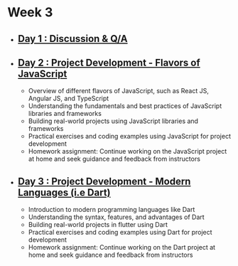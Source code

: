# Week 3

- ## [Day 1 : Discussion & Q/A](/Week3/)

- ## [Day 2 : Project Development - Flavors of JavaScript](/Week3/Day2/)

  - Overview of different flavors of JavaScript, such as React JS, Angular JS, and TypeScript
  - Understanding the fundamentals and best practices of JavaScript libraries and frameworks
  - Building real-world projects using JavaScript libraries and frameworks
  - Practical exercises and coding examples using JavaScript for project development
  - Homework assignment: Continue working on the JavaScript project at home and seek guidance and feedback from instructors

- ## [Day 3 : Project Development - Modern Languages (i.e Dart)](/Week3/Day3/)

  - Introduction to modern programming languages like Dart
  - Understanding the syntax, features, and advantages of Dart
  - Building real-world projects in flutter using Dart
  - Practical exercises and coding examples using Dart for project development
  - Homework assignment: Continue working on the Dart project at home and seek guidance and feedback from instructors
